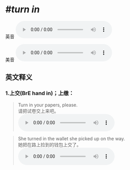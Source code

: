 # ***\#turn in*** 
英音
<audio src="./media/turn in1_AAC.aac" controls="controls"></audio>

美音
<audio src="./media/turn in2_AAC.aac" controls="controls"></audio>



  

英文释义
---
### 1.**上交(BrE hand in)；上缴：**  

 > Turn in your papers, please.   
 > 请把试卷交上来吧。    
<audio src="./media/turn-23.aac" controls="controls"></audio>

 > She turned in the wallet she picked up on the way.  
 > 她把在路上捡到的钱包上交了。    
<audio src="./media/turn-24.aac" controls="controls"></audio>


